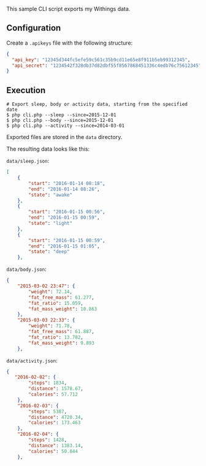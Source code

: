 This sample CLI script exports my Withings data.

## Configuration

Create a `.apikeys` file with the following structure:

```json
{
  "api_key": "12345d344fc5efe59c561c35b9cd11e65e8f911b5eb99312345",
  "api_secret": "1234542f328db37d82dbf55f8567868451336c4edb76c75612345"
}
```

## Execution

```shell
# Export sleep, body or activity data, starting from the specified date
$ php cli.php --sleep --since=2015-12-01
$ php cli.php --body --since=2015-12-01
$ php cli.php --activity --since=2014-03-01
```

Exported files are stored in the `data` directory.

The resulting data looks like this:

`data/sleep.json`:

```json
[
    {
        "start": "2016-01-14 08:18",
        "end": "2016-01-14 08:26",
        "state": "awake"
    },
    {
        "start": "2016-01-15 00:56",
        "end": "2016-01-15 00:59",
        "state": "light"
    },
    {
        "start": "2016-01-15 00:59",
        "end": "2016-01-15 01:05",
        "state": "deep"
    },
```

`data/body.json`:

```json
{
    "2015-03-02 23:47": {
        "weight": 72.14,
        "fat_free_mass": 61.277,
        "fat_ratio": 15.059,
        "fat_mass_weight": 10.863
    },
    "2015-03-03 22:33": {
        "weight": 71.78,
        "fat_free_mass": 61.887,
        "fat_ratio": 13.782,
        "fat_mass_weight": 9.893
    },
```

`data/activity.json`:

```json
{
   "2016-02-02": {
        "steps": 1834,
        "distance": 1578.67,
        "calories": 57.712
    },
    "2016-02-03": {
        "steps": 5387,
        "distance": 4720.34,
        "calories": 173.463
    },
    "2016-02-04": {
        "steps": 1428,
        "distance": 1383.14,
        "calories": 50.844
    },
```
